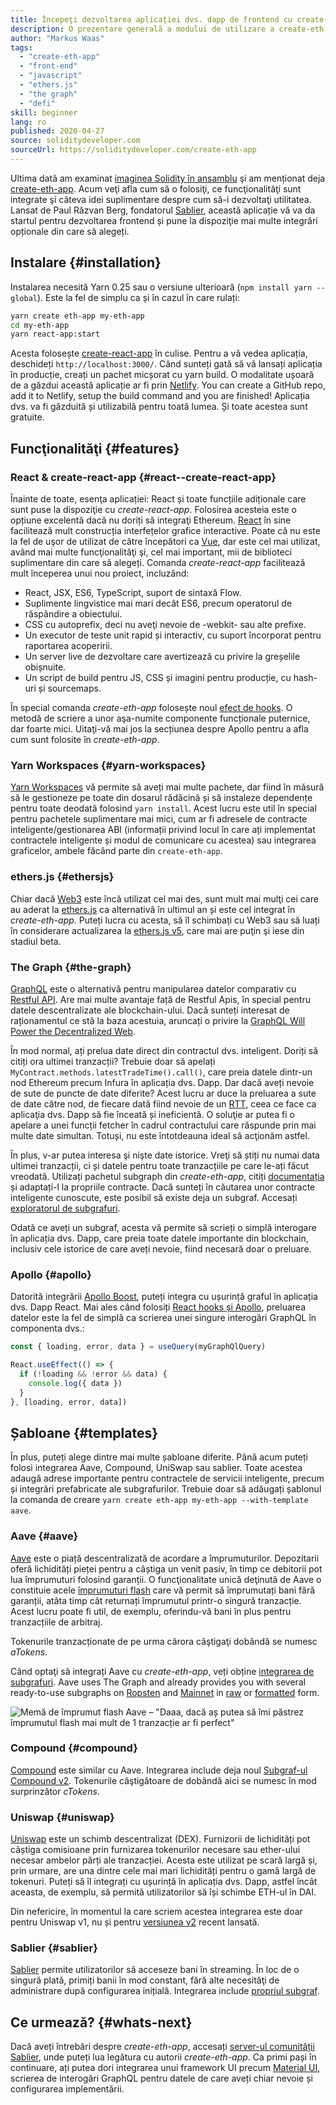 ```yaml
---
title: Începeţi dezvoltarea aplicației dvs. dapp de frontend cu create-eth-app
description: O prezentare generală a modului de utilizare a create-eth-app și a funcţionalităţilor sale
author: "Markus Waas"
tags:
  - "create-eth-app"
  - "front-end"
  - "javascript"
  - "ethers.js"
  - "the graph"
  - "defi"
skill: beginner
lang: ro
published: 2020-04-27
source: soliditydeveloper.com
sourceUrl: https://soliditydeveloper.com/create-eth-app
---
```


Ultima dată am examinat [imaginea Solidity în ansamblu](https://soliditydeveloper.com/solidity-overview-2020) şi am menționat deja [create-eth-app](https://github.com/PaulRBerg/create-eth-app). Acum veţi afla cum să o folosiţi, ce funcţionalităţi sunt integrate şi câteva idei suplimentare despre cum să-i dezvoltaţi utilitatea. Lansat de Paul Răzvan Berg, fondatorul [Sablier](http://sablier.finance/), această aplicație vă va da startul pentru dezvoltarea frontend și pune la dispoziţie mai multe integrări opționale din care să alegeți.

## Instalare {#installation}

Instalarea necesită Yarn 0.25 sau o versiune ulterioară (`npm install yarn --global`). Este la fel de simplu ca și în cazul în care rulați:

```bash
yarn create eth-app my-eth-app
cd my-eth-app
yarn react-app:start
```

Acesta folosește [create-react-app](https://github.com/facebook/create-react-app) în culise. Pentru a vă vedea aplicația, deschideți `http://localhost:3000/`. Când sunteți gată să vă lansați aplicația în producție, creați un pachet micșorat cu yarn build. O modalitate ușoară de a găzdui această aplicație ar fi prin [Netlify](https://www.netlify.com/). You can create a GitHub repo, add it to Netlify, setup the build command and you are finished! Aplicația dvs. va fi găzduită și utilizabilă pentru toată lumea. Și toate acestea sunt gratuite.

## Funcţionalităţi {#features}

### React & create-react-app {#react--create-react-app}

Înainte de toate, esenţa aplicației: React și toate funcțiile adiționale care sunt puse la dispoziţie cu _create-react-app_. Folosirea acesteia este o opțiune excelentă dacă nu doriți să integraţi Ethereum. [React](https://reactjs.org/) în sine facilitează mult construcția interfețelor grafice interactive. Poate că nu este la fel de uşor de utilizat de către începători ca [Vue](https://vuejs.org/), dar este cel mai utilizat, având mai multe funcţionalităţi şi, cel mai important, mii de biblioteci suplimentare din care să alegeți. Comanda _create-react-app_ facilitează mult începerea unui nou proiect, incluzând:

- React, JSX, ES6, TypeScript, suport de sintaxă Flow.
- Suplimente lingvistice mai mari decât ES6, precum operatorul de răspândire a obiectului.
- CSS cu autoprefix, deci nu aveţi nevoie de -webkit- sau alte prefixe.
- Un executor de teste unit rapid și interactiv, cu suport încorporat pentru raportarea acoperirii.
- Un server live de dezvoltare care avertizează cu privire la greșelile obișnuite.
- Un script de build pentru JS, CSS și imagini pentru producție, cu hash-uri și sourcemaps.

În special comanda _create-eth-app_ folosește noul [efect de hooks](https://reactjs.org/docs/hooks-effect.html). O metodă de scriere a unor aşa-numite componente funcționale puternice, dar foarte mici. Uitaţi-vă mai jos la secțiunea despre Apollo pentru a afla cum sunt folosite în _create-eth-app_.

### Yarn Workspaces {#yarn-workspaces}

[Yarn Workspaces](https://classic.yarnpkg.com/en/docs/workspaces/) vă permite să aveți mai multe pachete, dar fiind în măsură să le gestioneze pe toate din dosarul rădăcină și să instaleze dependențe pentru toate deodată folosind `yarn install`. Acest lucru este util în special pentru pachetele suplimentare mai mici, cum ar fi adresele de contracte inteligente/gestionarea ABI (informații privind locul în care ați implementat contractele inteligente și modul de comunicare cu acestea) sau integrarea graficelor, ambele făcând parte din `create-eth-app`.

### ethers.js {#ethersjs}

Chiar dacă [Web3](https://web3js.readthedocs.io/en/v1.2.7/) este încă utilizat cel mai des, sunt mult mai mulţi cei care au aderat la [ethers.js](https://docs.ethers.io/) ca alternativă în ultimul an și este cel integrat în _create-eth-app_. Puteți lucra cu acesta, să îl schimbați cu Web3 sau să luați în considerare actualizarea la [ethers.js v5](https://docs-beta.ethers.io/), care mai are puţin şi iese din stadiul beta.

### The Graph {#the-graph}

[GraphQL](https://graphql.org/) este o alternativă pentru manipularea datelor comparativ cu [Restful API](https://restfulapi.net/). Are mai multe avantaje față de Restful Apis, în special pentru datele descentralizate ale blockchain-ului. Dacă sunteți interesat de raționamentul ce stă la baza acestuia, aruncați o privire la [GraphQL Will Power the Decentralized Web](https://medium.com/graphprotocol/graphql-will-power-the-decentralized-web-d7443a69c69a).

În mod normal, ați prelua date direct din contractul dvs. inteligent. Doriți să citiți ora ultimei tranzacții? Trebuie doar să apelați `MyContract.methods.latestTradeTime().call()`, care preia datele dintr-un nod Ethereum precum Infura în aplicația dvs. Dapp. Dar dacă aveți nevoie de sute de puncte de date diferite? Acest lucru ar duce la preluarea a sute de date către nod, de fiecare dată fiind nevoie de un [RTT](https://wikipedia.org/wiki/Round-trip_delay_time), ceea ce face ca aplicaţia dvs. Dapp să fie înceată și ineficientă. O soluţie ar putea fi o apelare a unei funcții fetcher în cadrul contractului care răspunde prin mai multe date simultan. Totuși, nu este întotdeauna ideal să acţionăm astfel.

În plus, v-ar putea interesa şi nişte date istorice. Vreţi să știți nu numai data ultimei tranzacții, ci și datele pentru toate tranzacțiile pe care le-ați făcut vreodată. Utilizați pachetul subgraph din _create-eth-app_, citiți [documentația](https://thegraph.com/docs/define-a-subgraph) și adaptați-l la propriile contracte. Dacă sunteți în căutarea unor contracte inteligente cunoscute, este posibil să existe deja un subgraf. Accesați [exploratorul de subgrafuri](https://thegraph.com/explorer/).

Odată ce aveți un subgraf, acesta vă permite să scrieți o simplă interogare în aplicația dvs. Dapp, care preia toate datele importante din blockchain, inclusiv cele istorice de care aveți nevoie, fiind necesară doar o preluare.

### Apollo {#apollo}

Datorită integrării [Apollo Boost](https://www.apollographql.com/docs/react/get-started/), puteți integra cu ușurință graful în aplicația dvs. Dapp React. Mai ales când folosiți [React hooks și Apollo](https://www.apollographql.com/blog/apollo-client-now-with-react-hooks-676d116eeae2), preluarea datelor este la fel de simplă ca scrierea unei singure interogări GraphQL în componenta dvs.:

```js
const { loading, error, data } = useQuery(myGraphQlQuery)

React.useEffect(() => {
  if (!loading && !error && data) {
    console.log({ data })
  }
}, [loading, error, data])
```

## Șabloane {#templates}

În plus, puteți alege dintre mai multe șabloane diferite. Până acum puteți folosi integrarea Aave, Compound, UniSwap sau sablier. Toate acestea adaugă adrese importante pentru contractele de servicii inteligente, precum și integrări prefabricate ale subgrafurilor. Trebuie doar să adăugați șablonul la comanda de creare `yarn create eth-app my-eth-app --with-template aave`.

### Aave {#aave}

[Aave](https://aave.com/) este o piață descentralizată de acordare a împrumuturilor. Depozitarii oferă lichidități pieței pentru a câștiga un venit pasiv, în timp ce debitorii pot lua împrumuturi folosind garanții. O funcţionalitate unică deţinută de Aave o constituie acele [împrumuturi flash](https://docs.aave.com/developers/guides/flash-loans) care vă permit să împrumutați bani fără garanții, atâta timp cât returnați împrumutul printr-o singură tranzacție. Acest lucru poate fi util, de exemplu, oferindu-vă bani în plus pentru tranzacțiile de arbitraj.

Tokenurile tranzacționate de pe urma cărora câştigaţi dobândă se numesc _aTokens_.

Când optaţi să integrați Aave cu _create-eth-app_, veți obține [integrarea de subgrafuri](https://docs.aave.com/developers/getting-started/using-graphql). Aave uses The Graph and already provides you with several ready-to-use subgraphs on [Ropsten](https://thegraph.com/explorer/subgraph/aave/protocol-ropsten) and [Mainnet](https://thegraph.com/explorer/subgraph/aave/protocol) in [raw](https://thegraph.com/explorer/subgraph/aave/protocol-raw) or [formatted](https://thegraph.com/explorer/subgraph/aave/protocol) form.

![Memă de împrumut flash Aave – "Daaa, dacă aș putea să îmi păstrez împrumutul flash mai mult de 1 tranzacție ar fi perfect"](./flashloan-meme.png)

### Compound {#compound}

[Compound](https://compound.finance/) este similar cu Aave. Integrarea include deja noul [Subgraf-ul Compound v2](https://medium.com/graphprotocol/https-medium-com-graphprotocol-compound-v2-subgraph-highlight-a5f38f094195). Tokenurile câştigătoare de dobândă aici se numesc în mod surprinzător _cTokens_.

### Uniswap {#uniswap}

[Uniswap](https://uniswap.exchange/) este un schimb descentralizat (DEX). Furnizorii de lichidități pot câștiga comisioane prin furnizarea tokenurilor necesare sau ether-ului necesar ambelor părți ale tranzacției. Acesta este utilizat pe scară largă și, prin urmare, are una dintre cele mai mari lichidități pentru o gamă largă de tokenuri. Puteți să îl integrați cu ușurință în aplicația dvs. Dapp, astfel încât aceasta, de exemplu, să permită utilizatorilor să își schimbe ETH-ul în DAI.

Din nefericire, în momentul la care scriem acestea integrarea este doar pentru Uniswap v1, nu și pentru [versiunea v2](https://uniswap.org/blog/uniswap-v2/) recent lansată.

### Sablier {#sablier}

[Sablier](https://sablier.finance/) permite utilizatorilor să acceseze bani în streaming. În loc de o singură plată, primiți banii în mod constant, fără alte necesităţi de administrare după configurarea inițială. Integrarea include [propriul subgraf](https://thegraph.com/explorer/subgraph/sablierhq/sablier).

## Ce urmează? {#whats-next}

Dacă aveți întrebări despre _create-eth-app_, accesați [server-ul comunității Sablier](https://discord.gg/bsS8T47), unde puteți lua legătura cu autorii _create-eth-app_. Ca primi pași în continuare, ați putea dori integrarea unui framework UI precum [Material UI](https://material-ui.com/), scrierea de interogări GraphQL pentru datele de care aveți chiar nevoie și configurarea implementării.
